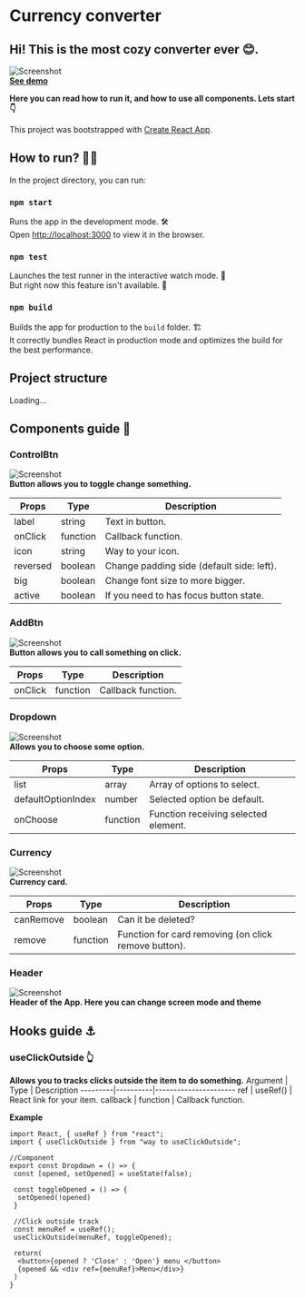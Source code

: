 # Currency converter

## Hi! This is the most cozy converter ever 😊.

![Screenshot](https://i.imgur.com/7IZtdwe.png) <br/>
[**See demo**]() <br/>

**Here you can read how to run it, and how to use all components. Lets start 👇**<br/>

This project was bootstrapped with [Create React App](https://github.com/facebook/create-react-app).

## How to run? 🏃‍♂️

In the project directory, you can run:

### `npm start`

Runs the app in the development mode. 🛠<br />
Open [http://localhost:3000](http://localhost:3000) to view it in the browser.

### `npm test`

Launches the test runner in the interactive watch mode. 🧪<br />
But right now this feature isn't available. 🌚

### `npm build`

Builds the app for production to the `build` folder. 🏗<br />
It correctly bundles React in production mode and optimizes the build for the best performance.

## Project structure

Loading...

## Components guide 🧩

### ControlBtn

![Screenshot](https://i.imgur.com/hdLIXFU.png) <br/>
**Button allows you to toggle change something.** <br/>

| Props    | Type     | Description                               |
| -------- | -------- | ----------------------------------------- |
| label    | string   | Text in button.                           |
| onClick  | function | Callback function.                        |
| icon     | string   | Way to your icon.                         |
| reversed | boolean  | Change padding side (default side: left). |
| big      | boolean  | Change font size to more bigger.          |
| active   | boolean  | If you need to has focus button state.    |

### AddBtn

![Screenshot](https://i.imgur.com/aNv2ieH.png) <br/>
**Button allows you to call something on click.**

| Props   | Type     | Description        |
| ------- | -------- | ------------------ |
| onClick | function | Callback function. |

### Dropdown

![Screenshot](https://i.imgur.com/Jri3TyE.png) <br/>
**Allows you to choose some option.** <br/>

| Props              | Type     | Description                          |
| ------------------ | -------- | ------------------------------------ |
| list               | array    | Array of options to select.          |
| defaultOptionIndex | number   | Selected option be default.          |
| onChoose           | function | Function receiving selected element. |

### Currency

![Screenshot](https://i.imgur.com/JycOghD.png) <br/>
**Currency card.** <br/>

| Props     | Type     | Description                                          |
| --------- | -------- | ---------------------------------------------------- |
| canRemove | boolean  | Can it be deleted?                                   |
| remove    | function | Function for card removing (on click remove button). |

### Header

![Screenshot](https://i.imgur.com/G3yYkRe.png) <br/>
**Header of the App. Here you can change screen mode and theme**

## Hooks guide ⚓

### useClickOutside 👆

**Allows you to tracks clicks outside the item to do something.**
Argument | Type | Description
---------|----------|----------------------
ref | useRef() | React link for your item.
callback | function | Callback function.

**Example**

```JSX
import React, { useRef } from "react";
import { useClickOutside } from "way to useClickOutside";

//Component
export const Dropdown = () => {
 const [opened, setOpened] = useState(false);

 const toggleOpened = () => {
  setOpened(!opened)
 }

 //Click outside track
 const menuRef = useRef();
 useClickOutside(menuRef, toggleOpened);

 return(
  <button>{opened ? 'Close' : 'Open'} menu </button>
  {opened && <div ref={menuRef}>Menu</div>}
 )
}
```
